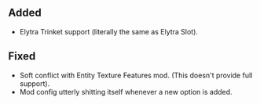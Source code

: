 ## Added
- Elytra Trinket support (literally the same as Elytra Slot).
## Fixed
- Soft conflict with Entity Texture Features mod. (This doesn't provide full support).
- Mod config utterly shitting itself whenever a new option is added.